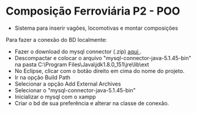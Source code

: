 # Composição Ferroviária P2 - POO
- Sistema para inserir vagões, locomotivas e montar composições 


Para fazer a conexão do BD localmente:
- Fazer o download do mysql connector (.zip) <a href=https://dev.mysql.com/downloads/connector/j/> aqui </a>.
- Descompactar e colocar o arquivo "mysql-connector-java-5.1.45-bin" na pasta C:\Program Files\Java\jdk1.8.0_151\jre\lib\ext
- No Eclipse, clicar com o botão direito em cima do nome do projeto.
- Ir na opção Build Path
- Selecionar a opção Add External Archives
- Selecionar o "mysql-connector-java-5.1.45-bin"
- Inicializar o mysql com o xampp
- Criar o bd de sua preferência e alterar na classe de conexão. 
